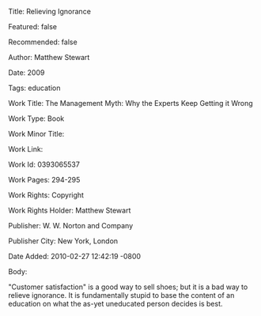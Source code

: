 Title: Relieving Ignorance

Featured: false

Recommended: false

Author: Matthew Stewart

Date: 2009

Tags: education

Work Title: The Management Myth: Why the Experts Keep Getting it Wrong

Work Type: Book

Work Minor Title:  

Work Link: 

Work Id:  0393065537

Work Pages:  294-295

Work Rights:  Copyright

Work Rights Holder:  Matthew Stewart

Publisher:  W. W. Norton and Company

Publisher City:  New York, London

Date Added: 2010-02-27 12:42:19 -0800

Body:

"Customer satisfaction" is a good way to sell shoes; but it is a bad way to relieve ignorance. It is fundamentally stupid to base the content of an education on what the as-yet uneducated person decides is best.


